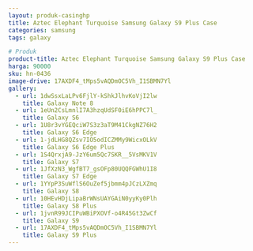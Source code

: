 ```yaml
---
layout: produk-casinghp
title: Aztec Elephant Turquoise Samsung Galaxy S9 Plus Case
categories: samsung
tags: galaxy

# Produk
product-title: Aztec Elephant Turquoise Samsung Galaxy S9 Plus Case
harga: 90000
sku: hn-0436
image-drive: 17AXDF4_tMps5vAQDmOC5Vh_I1SBMN7Yl
gallery:
  - url: 1dwSsxLaLPv6FjlY-kShkJlhvKoVjI2lw
    title: Galaxy Note 8
  - url: 1eUn2CsLmnlI7A3hzqUdSF0iE6hPPC7l_
    title: Galaxy S6
  - url: 1U8r3vYGEQciW7S3z3aT9M41CkgNZ76H2
    title: Galaxy S6 Edge
  - url: 1-jdLHG8QZsv7IO5odICZMMy9WicxOLkV
    title: Galaxy S6 Edge Plus
  - url: 1S4QrxjA9-JzY6um5Qc7SKR__5VsMKV1V
    title: Galaxy S7
  - url: 1JfXzN3_WgfBT7_gsOFp80UQQFGWhU1I8
    title: Galaxy S7 Edge
  - url: 1YYpP3SuWflS6OuZef5jbmm4pJCzLXZmq
    title: Galaxy S8
  - url: 10HEvHDjLipaBrWNsUAYGAiN0yyKy0Plh
    title: Galaxy S8 Plus
  - url: 1jvnR99JCIPuWBiPXOVf-o4R45Gt3ZwCf
    title: Galaxy S9
  - url: 17AXDF4_tMps5vAQDmOC5Vh_I1SBMN7Yl
    title: Galaxy S9 Plus
---
```

